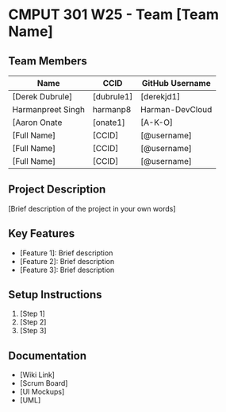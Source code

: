 # CMPUT 301 W25 - Team [Team Name]

## Team Members

| Name        | CCID   | GitHub Username |
| ----------- | ------ | --------------- |
| [Derek Dubrule] | [dubrule1] | [derekjd1]     |
| Harmanpreet Singh | harmanp8 | Harman-DevCloud     |
| [Aaron Onate | [onate1] | [A-K-O]     |
| [Full Name] | [CCID] | [@username]     |
| [Full Name] | [CCID] | [@username]     |
| [Full Name] | [CCID] | [@username]     |

## Project Description

[Brief description of the project in your own words]

## Key Features

- [Feature 1]: Brief description
- [Feature 2]: Brief description
- [Feature 3]: Brief description

## Setup Instructions

1. [Step 1]
2. [Step 2]
3. [Step 3]

## Documentation

- [Wiki Link]
- [Scrum Board]
- [UI Mockups]
- [UML]
